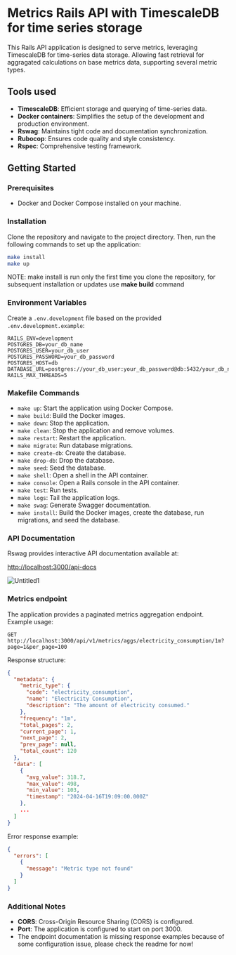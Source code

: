 
# Metrics Rails API with TimescaleDB for time series storage

This Rails API application is designed to serve metrics, leveraging TimescaleDB for time-series data storage. Allowing fast retrieval for aggragated calculations on base metrics data, supporting several metric types.

## Tools used

- **TimescaleDB**: Efficient storage and querying of time-series data.
- **Docker containers**: Simplifies the setup of the development and production environment.
- **Rswag**: Maintains tight code and documentation synchronization.
- **Rubocop**: Ensures code quality and style consistency.
- **Rspec**: Comprehensive testing framework.

## Getting Started

### Prerequisites

- Docker and Docker Compose installed on your machine.

### Installation

Clone the repository and navigate to the project directory. Then, run the following commands to set up the application:

```bash
make install
make up
```

NOTE: make install is run only the first time you clone the repository, for subsequent installation or updates use **make build** command

### Environment Variables

Create a `.env.development` file based on the provided `.env.development.example`:

```dotenv
RAILS_ENV=development
POSTGRES_DB=your_db_name
POSTGRES_USER=your_db_user
POSTGRES_PASSWORD=your_db_password
POSTGRES_HOST=db
DATABASE_URL=postgres://your_db_user:your_db_password@db:5432/your_db_name
RAILS_MAX_THREADS=5
```

### Makefile Commands

- `make up`: Start the application using Docker Compose.
- `make build`: Build the Docker images.
- `make down`: Stop the application.
- `make clean`: Stop the application and remove volumes.
- `make restart`: Restart the application.
- `make migrate`: Run database migrations.
- `make create-db`: Create the database.
- `make drop-db`: Drop the database.
- `make seed`: Seed the database.
- `make shell`: Open a shell in the API container.
- `make console`: Open a Rails console in the API container.
- `make test`: Run tests.
- `make logs`: Tail the application logs.
- `make swag`: Generate Swagger documentation.
- `make install`: Build the Docker images, create the database, run migrations, and seed the database.

### API Documentation

Rswag provides interactive API documentation available at:

[http://localhost:3000/api-docs](http://localhost:3000/api-docs)

![Untitled1](https://github.com/Mustapha90/metrics-backend/assets/18019846/25ad1778-f369-4870-9016-884a5f9128af)

### Metrics endpoint

The application provides a paginated metrics aggregation endpoint. Example usage:

```
GET http://localhost:3000/api/v1/metrics/aggs/electricity_consumption/1m?page=1&per_page=100
```

Response structure:

```json
{
  "metadata": {
    "metric_type": {
      "code": "electricity_consumption",
      "name": "Electricity Consumption",
      "description": "The amount of electricity consumed."
    },
    "frequency": "1m",
    "total_pages": 2,
    "current_page": 1,
    "next_page": 2,
    "prev_page": null,
    "total_count": 120
  },
  "data": [
    {
      "avg_value": 318.7,
      "max_value": 498,
      "min_value": 103,
      "timestamp": "2024-04-16T19:09:00.000Z"
    },
    ...
  ]
}
```

Error response example:

```json
{
  "errors": [
    {
      "message": "Metric type not found"
    }
  ]
}
```

### Additional Notes

- **CORS**: Cross-Origin Resource Sharing (CORS) is configured.
- **Port**: The application is configured to start on port 3000.
- The endpoint documentation is missing response examples because of some configuration issue, please check the readme for now!
